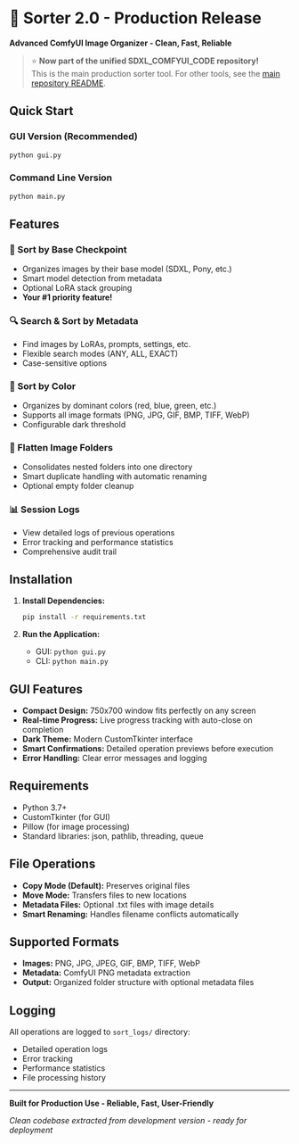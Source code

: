 # 🚀 Sorter 2.0 - Production Release

**Advanced ComfyUI Image Organizer - Clean, Fast, Reliable**

> ⭐ **Now part of the unified SDXL_COMFYUI_CODE repository!**  
> This is the main production sorter tool. For other tools, see the [main repository README](../README.md).

## Quick Start

### GUI Version (Recommended)
```bash
python gui.py
```

### Command Line Version
```bash
python main.py
```

## Features

### 🎯 Sort by Base Checkpoint
- Organizes images by their base model (SDXL, Pony, etc.)
- Smart model detection from metadata
- Optional LoRA stack grouping
- **Your #1 priority feature!**

### 🔍 Search & Sort by Metadata
- Find images by LoRAs, prompts, settings, etc.
- Flexible search modes (ANY, ALL, EXACT)
- Case-sensitive options

### 🌈 Sort by Color
- Organizes by dominant colors (red, blue, green, etc.)
- Supports all image formats (PNG, JPG, GIF, BMP, TIFF, WebP)
- Configurable dark threshold

### 📂 Flatten Image Folders
- Consolidates nested folders into one directory
- Smart duplicate handling with automatic renaming
- Optional empty folder cleanup

### 📊 Session Logs
- View detailed logs of previous operations
- Error tracking and performance statistics
- Comprehensive audit trail

## Installation

1. **Install Dependencies:**
   ```bash
   pip install -r requirements.txt
   ```

2. **Run the Application:**
   - GUI: `python gui.py`
   - CLI: `python main.py`

## GUI Features

- **Compact Design:** 750x700 window fits perfectly on any screen
- **Real-time Progress:** Live progress tracking with auto-close on completion
- **Dark Theme:** Modern CustomTkinter interface
- **Smart Confirmations:** Detailed operation previews before execution
- **Error Handling:** Clear error messages and logging

## Requirements

- Python 3.7+
- CustomTkinter (for GUI)
- Pillow (for image processing)
- Standard libraries: json, pathlib, threading, queue

## File Operations

- **Copy Mode (Default):** Preserves original files
- **Move Mode:** Transfers files to new locations
- **Metadata Files:** Optional .txt files with image details
- **Smart Renaming:** Handles filename conflicts automatically

## Supported Formats

- **Images:** PNG, JPG, JPEG, GIF, BMP, TIFF, WebP
- **Metadata:** ComfyUI PNG metadata extraction
- **Output:** Organized folder structure with optional metadata files

## Logging

All operations are logged to `sort_logs/` directory:
- Detailed operation logs
- Error tracking
- Performance statistics
- File processing history

---

**Built for Production Use - Reliable, Fast, User-Friendly**

*Clean codebase extracted from development version - ready for deployment*
